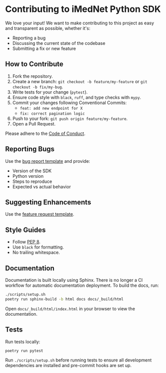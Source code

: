# Contributing to iMedNet Python SDK

We love your input! We want to make contributing to this project as easy and transparent as possible, whether it's:

- Reporting a bug
- Discussing the current state of the codebase
- Submitting a fix or new feature

## How to Contribute

1. Fork the repository.
2. Create a new branch: `git checkout -b feature/my-feature` or `git checkout -b fix/my-bug`.
3. Write tests for your change (`pytest`).
4. Ensure code style with `black`, `ruff`, and type checks with `mypy`.
5. Commit your changes following Conventional Commits:
   - `feat: add new endpoint for X`
   - `fix: correct pagination logic`
6. Push to your fork: `git push origin feature/my-feature`.
7. Open a Pull Request.

Please adhere to the [Code of Conduct](CODE_OF_CONDUCT.md).

## Reporting Bugs

Use the [bug report template](.github/ISSUE_TEMPLATE/bug_report.md) and provide:

- Version of the SDK
- Python version
- Steps to reproduce
- Expected vs actual behavior

## Suggesting Enhancements

Use the [feature request template](.github/ISSUE_TEMPLATE/feature_request.md).

## Style Guides

- Follow [PEP 8](https://peps.python.org/pep-0008/).
- Use `black` for formatting.
- No trailing whitespace.

## Documentation

Documentation is built locally using Sphinx. There is no longer a CI workflow for automatic documentation deployment. To build the docs, run:

```bash
./scripts/setup.sh
poetry run sphinx-build -b html docs docs/_build/html
```

Open `docs/_build/html/index.html` in your browser to view the documentation.

## Tests

Run tests locally:

```bash
poetry run pytest
```

Run `./scripts/setup.sh` before running tests to ensure all development
dependencies are installed and pre-commit hooks are set up.
